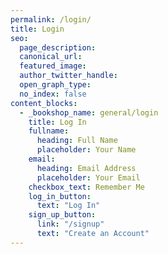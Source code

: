 ```yaml
---
permalink: /login/
title: Login
seo:
  page_description: 
  canonical_url: 
  featured_image: 
  author_twitter_handle: 
  open_graph_type:
  no_index: false
content_blocks:
  - _bookshop_name: general/login
    title: Log In
    fullname:
      heading: Full Name
      placeholder: Your Name
    email:
      heading: Email Address
      placeholder: Your Email
    checkbox_text: Remember Me
    log_in_button:
      text: "Log In"
    sign_up_button:
      link: "/signup"
      text: "Create an Account"
---
```

